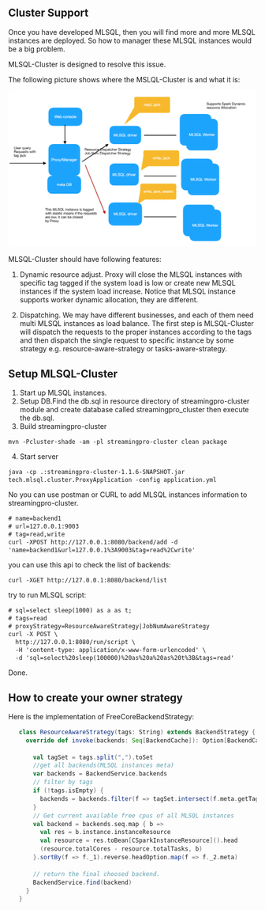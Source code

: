 ## Cluster Support

Once you have developed MLSQL, then you will find more and more MLSQL instances are deployed.
So how to manager these MLSQL instances would be a big problem.

MLSQL-Cluster is designed to resolve this issue.

The following picture shows where  the MSLQL-Cluster is and what it is:  

![](https://github.com/allwefantasy/streamingpro/raw/master/images/WX20181205-105228@2x.png)

MLSQL-Cluster should have following features:

1. Dynamic resource adjust. Proxy will close the MLSQL instances with specific tag tagged if the system load is low or create
new MLSQL instances if the system load increase. Notice that MLSQL instance  supports worker dynamic allocation, they are different.

2. Dispatching. We may have different businesses, and each of them need multi MLSQL instances as load balance. The first step is MLSQL-Cluster
will dispatch the requests to the proper instances according to the tags and then dispatch the single request to specific instance by some strategy e.g.
resource-aware-strategy or tasks-aware-strategy.

## Setup MLSQL-Cluster

1. Start up MLSQL instances.
2. Setup DB.Find the db.sql in resource directory of streamingpro-cluster module and create database called streamingpro_cluster then execute the db.sql.
3. Build streamingpro-cluster 

```
mvn -Pcluster-shade -am -pl streamingpro-cluster clean package
```

4. Start server

```
java -cp .:streamingpro-cluster-1.1.6-SNAPSHOT.jar tech.mlsql.cluster.ProxyApplication -config application.yml
``` 

No you can use postman or CURL to add MLSQL instances information to  streamingpro-cluster.

```
# name=backend1
# url=127.0.0.1:9003
# tag=read,write
curl -XPOST http://127.0.0.1:8080/backend/add -d 'name=backend1&url=127.0.0.1%3A9003&tag=read%2Cwrite'
```

you can use this api to check the list of backends:

```
curl -XGET http://127.0.0.1:8080/backend/list
```

try to run MLSQL script:

```
# sql=select sleep(1000) as a as t;
# tags=read
# proxyStrategy=ResourceAwareStrategy|JobNumAwareStrategy
curl -X POST \
  http://127.0.0.1:8080/run/script \  
  -H 'content-type: application/x-www-form-urlencoded' \  
  -d 'sql=select%20sleep(100000)%20as%20a%20as%20t%3B&tags=read'
```

Done.

## How to create your owner  strategy

Here is the implementation of FreeCoreBackendStrategy:

```scala
   class ResourceAwareStrategy(tags: String) extends BackendStrategy {
     override def invoke(backends: Seq[BackendCache]): Option[BackendCache] = {
   
       val tagSet = tags.split(",").toSet
       //get all backends(MLSQL instances meta)
       var backends = BackendService.backends
       // filter by tags
       if (!tags.isEmpty) {
         backends = backends.filter(f => tagSet.intersect(f.meta.getTag.split(",").toSet).size > 0)
       }
       // Get current available free cpus of all MLSQL instances
       val backend = backends.seq.map { b =>
         val res = b.instance.instanceResource
         val resource = res.toBean[CSparkInstanceResource]().head
         (resource.totalCores - resource.totalTasks, b)
       }.sortBy(f => f._1).reverse.headOption.map(f => f._2.meta)
   
       // return the final choosed backend.   
       BackendService.find(backend)
     }
   }
```


     